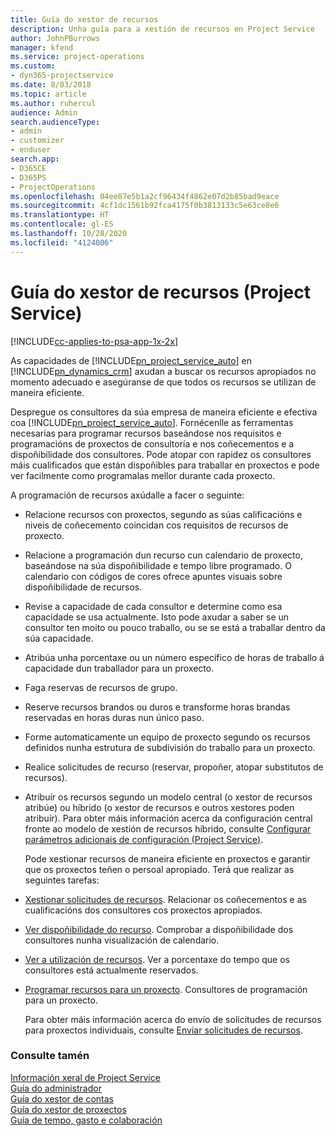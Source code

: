 ```yaml
---
title: Guía do xestor de recursos
description: Unha guía para a xestión de recursos en Project Service
author: JohnPBurrows
manager: kfend
ms.service: project-operations
ms.custom:
- dyn365-projectservice
ms.date: 8/03/2018
ms.topic: article
ms.author: ruhercul
audience: Admin
search.audienceType:
- admin
- customizer
- enduser
search.app:
- D365CE
- D365PS
- ProjectOperations
ms.openlocfilehash: 04ee87e5b1a2cf96434f4862e07d2b85bad9eace
ms.sourcegitcommit: 4cf1dc1561b92fca4175f0b3813133c5e63ce8e6
ms.translationtype: HT
ms.contentlocale: gl-ES
ms.lasthandoff: 10/28/2020
ms.locfileid: "4124006"
---
```

# <a name="resource-manager-guide-project-service"></a>Guía do xestor de recursos (Project Service)

[!INCLUDE[cc-applies-to-psa-app-1x-2x](../includes/cc-applies-to-psa-app-1x-2x.md)]

As capacidades de [!INCLUDE[pn_project_service_auto](../includes/pn-project-service-auto.md)] en [!INCLUDE[pn_dynamics_crm](../includes/pn-dynamics-crm.md)] axudan a buscar os recursos apropiados no momento adecuado e asegúranse de que todos os recursos se utilizan de maneira eficiente.  
  
 Despregue os consultores da súa empresa de maneira eficiente e efectiva coa [!INCLUDE[pn_project_service_auto](../includes/pn-project-service-auto.md)]. Fornécenlle as ferramentas necesarias para programar recursos baseándose nos requisitos e programacións de proxectos de consultoría e nos coñecementos e a dispoñibilidade dos consultores. Pode atopar con rapidez os consultores máis cualificados que están dispoñibles para traballar en proxectos e pode ver facilmente como programalas mellor durante cada proxecto.  
  
 A programación de recursos axúdalle a facer o seguinte:  
  
- Relacione recursos con proxectos, segundo as súas calificacións e niveis de coñecemento coincidan cos requisitos de recursos de proxecto.  
  
- Relacione a programación dun recurso cun calendario de proxecto, baseándose na súa dispoñibilidade e tempo libre programado. O calendario con códigos de cores ofrece apuntes visuais sobre dispoñibilidade de recursos.  
  
- Revise a capacidade de cada consultor e determine como esa capacidade se usa actualmente. Isto pode axudar a saber se un consultor ten moito ou pouco traballo, ou se se está a traballar dentro da súa capacidade.  
  
- Atribúa unha porcentaxe ou un número específico de horas de traballo á capacidade dun traballador para un proxecto.  
  
- Faga reservas de recursos de grupo.  
  
- Reserve recursos brandos ou duros e transforme horas brandas reservadas en horas duras nun único paso.  
  
- Forme automaticamente un equipo de proxecto segundo os recursos definidos nunha estrutura de subdivisión do traballo para un proxecto.  
  
- Realice solicitudes de recurso (reservar, propoñer, atopar substitutos de recursos).  
  
- Atribuír os recursos segundo un modelo central (o xestor de recursos atribúe) ou híbrido (o xestor de recursos e outros xestores poden atribuír). Para obter máis información acerca da configuración central fronte ao modelo de xestión de recursos híbrido, consulte [Configurar parámetros adicionais de configuración (Project Service)](../psa/configure-additional-parameters-settings.md).  
  
  Pode xestionar recursos de maneira eficiente en proxectos e garantir que os proxectos teñen o persoal apropiado. Terá que realizar as seguintes tarefas:  
  
- [Xestionar solicitudes de recursos](../psa/manage-resource-requests.md). Relacionar os coñecementos e as cualificacións dos consultores cos proxectos apropiados.  
  
- [Ver dispoñibilidade do recurso](../psa/view-resource-availability.md). Comprobar a dispoñibilidade dos consultores nunha visualización de calendario.  
  
- [Ver a utilización de recursos](../psa/view-resource-utilization.md). Ver a porcentaxe do tempo que os consultores está actualmente reservados.  
  
- [Programar recursos para un proxecto](../psa/schedule-resources-project.md). Consultores de programación para un proxecto.  
  
  Para obter máis información acerca do envío de solicitudes de recursos para proxectos individuais, consulte [Enviar solicitudes de recursos](../psa/submit-resource-requests.md).  
  
### <a name="see-also"></a>Consulte tamén  
 [Información xeral de Project Service](../psa/overview.md)   
 [Guía do administrador](../psa/admin-guide.md)   
 [Guía do xestor de contas](../psa/account-manager-guide.md)   
 [Guía do xestor de proxectos](../psa/project-manager-guide.md)   
 [Guía de tempo, gasto e colaboración](../psa/time-expense-collaboration-guide.md)
